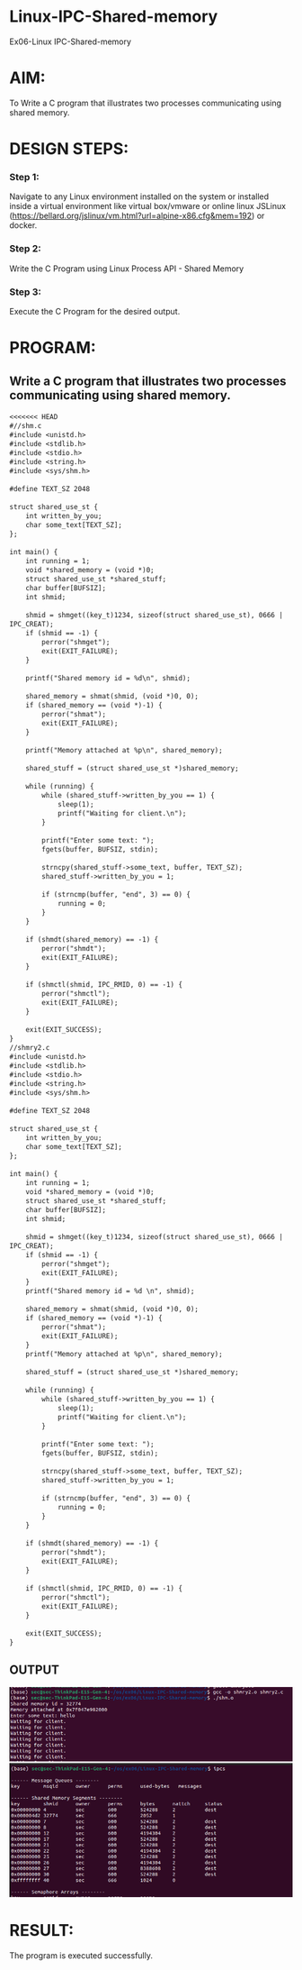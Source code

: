 # Linux-IPC-Shared-memory
Ex06-Linux IPC-Shared-memory

# AIM:
To Write a C program that illustrates two processes communicating using shared memory.

# DESIGN STEPS:

### Step 1:

Navigate to any Linux environment installed on the system or installed inside a virtual environment like virtual box/vmware or online linux JSLinux (https://bellard.org/jslinux/vm.html?url=alpine-x86.cfg&mem=192) or docker.

### Step 2:

Write the C Program using Linux Process API - Shared Memory

### Step 3:

Execute the C Program for the desired output. 

# PROGRAM:

## Write a C program that illustrates two processes communicating using shared memory.
```
<<<<<<< HEAD
#//shm.c
#include <unistd.h>
#include <stdlib.h>
#include <stdio.h>
#include <string.h>
#include <sys/shm.h>

#define TEXT_SZ 2048

struct shared_use_st {
    int written_by_you;
    char some_text[TEXT_SZ];
};

int main() {
    int running = 1;
    void *shared_memory = (void *)0;
    struct shared_use_st *shared_stuff;
    char buffer[BUFSIZ];
    int shmid;

    shmid = shmget((key_t)1234, sizeof(struct shared_use_st), 0666 | IPC_CREAT);
    if (shmid == -1) {
        perror("shmget");
        exit(EXIT_FAILURE);
    }

    printf("Shared memory id = %d\n", shmid);

    shared_memory = shmat(shmid, (void *)0, 0);
    if (shared_memory == (void *)-1) {
        perror("shmat");
        exit(EXIT_FAILURE);
    }

    printf("Memory attached at %p\n", shared_memory);

    shared_stuff = (struct shared_use_st *)shared_memory;

    while (running) {
        while (shared_stuff->written_by_you == 1) {
            sleep(1);
            printf("Waiting for client.\n");
        }

        printf("Enter some text: ");
        fgets(buffer, BUFSIZ, stdin);

        strncpy(shared_stuff->some_text, buffer, TEXT_SZ);
        shared_stuff->written_by_you = 1;

        if (strncmp(buffer, "end", 3) == 0) {
            running = 0;
        }
    }

    if (shmdt(shared_memory) == -1) {
        perror("shmdt");
        exit(EXIT_FAILURE);
    }

    if (shmctl(shmid, IPC_RMID, 0) == -1) {
        perror("shmctl");
        exit(EXIT_FAILURE);
    }

    exit(EXIT_SUCCESS);
}
//shmry2.c
#include <unistd.h>
#include <stdlib.h>
#include <stdio.h>
#include <string.h>
#include <sys/shm.h>

#define TEXT_SZ 2048 

struct shared_use_st {
    int written_by_you;
    char some_text[TEXT_SZ];
};

int main() {
    int running = 1;
    void *shared_memory = (void *)0; 
    struct shared_use_st *shared_stuff; 
    char buffer[BUFSIZ];
    int shmid;

    shmid = shmget((key_t)1234, sizeof(struct shared_use_st), 0666 | IPC_CREAT);
    if (shmid == -1) {
        perror("shmget");
        exit(EXIT_FAILURE);
    }
    printf("Shared memory id = %d \n", shmid);

    shared_memory = shmat(shmid, (void *)0, 0);
    if (shared_memory == (void *)-1) {
        perror("shmat");
        exit(EXIT_FAILURE);
    }
    printf("Memory attached at %p\n", shared_memory); 

    shared_stuff = (struct shared_use_st *)shared_memory; 

    while (running) {
        while (shared_stuff->written_by_you == 1) {
            sleep(1);
            printf("Waiting for client.\n");
        }

        printf("Enter some text: ");
        fgets(buffer, BUFSIZ, stdin);

        strncpy(shared_stuff->some_text, buffer, TEXT_SZ);
        shared_stuff->written_by_you = 1;

        if (strncmp(buffer, "end", 3) == 0) {
            running = 0;
        }
    }

    if (shmdt(shared_memory) == -1) {
        perror("shmdt");
        exit(EXIT_FAILURE);
    }

    if (shmctl(shmid, IPC_RMID, 0) == -1) {
        perror("shmctl");
        exit(EXIT_FAILURE);
    }

    exit(EXIT_SUCCESS);
}

```



## OUTPUT

![alt text](<Screenshot from 2024-05-14 12-38-32.png>)
![alt text](<Screenshot from 2024-05-14 12-40-55.png>)


# RESULT:
The program is executed successfully.
